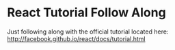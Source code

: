 # React Tutorial Follow Along
Just following along with the official tutorial located here:
http://facebook.github.io/react/docs/tutorial.html
